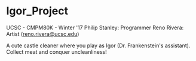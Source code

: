 # Igor_Project
UCSC - CMPM80K - Winter '17
Philip Stanley: Programmer
Reno Rivera: Artist (reno.rivera@ucsc.edu)

A cute castle cleaner where you play as Igor (Dr. Frankenstein's assistant).
Collect meat and conquer uncleanliness!
